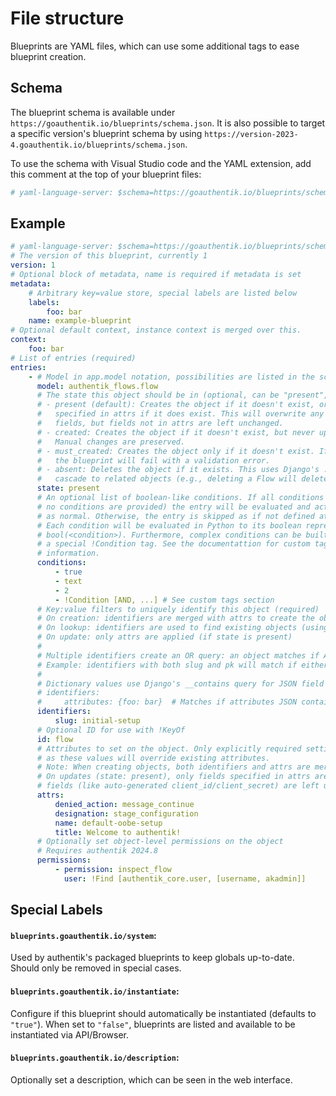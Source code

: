 # File structure

Blueprints are YAML files, which can use some additional tags to ease blueprint creation.

## Schema

The blueprint schema is available under `https://goauthentik.io/blueprints/schema.json`. It is also possible to target a specific version's blueprint schema by using `https://version-2023-4.goauthentik.io/blueprints/schema.json`.

To use the schema with Visual Studio code and the YAML extension, add this comment at the top of your blueprint files:

```yaml
# yaml-language-server: $schema=https://goauthentik.io/blueprints/schema.json
```

## Example

```yaml
# yaml-language-server: $schema=https://goauthentik.io/blueprints/schema.json
# The version of this blueprint, currently 1
version: 1
# Optional block of metadata, name is required if metadata is set
metadata:
    # Arbitrary key=value store, special labels are listed below
    labels:
        foo: bar
    name: example-blueprint
# Optional default context, instance context is merged over this.
context:
    foo: bar
# List of entries (required)
entries:
    - # Model in app.model notation, possibilities are listed in the schema (required)
      model: authentik_flows.flow
      # The state this object should be in (optional, can be "present", "created", "must_created", or "absent")
      # - present (default): Creates the object if it doesn't exist, or updates the fields
      #   specified in attrs if it does exist. This will overwrite any manual changes to those
      #   fields, but fields not in attrs are left unchanged.
      # - created: Creates the object if it doesn't exist, but never updates it afterward.
      #   Manual changes are preserved.
      # - must_created: Creates the object only if it doesn't exist. If the object already exists,
      #   the blueprint will fail with a validation error.
      # - absent: Deletes the object if it exists. This uses Django's .delete() which may
      #   cascade to related objects (e.g., deleting a Flow will delete its FlowStageBindings).
      state: present
      # An optional list of boolean-like conditions. If all conditions match (or
      # no conditions are provided) the entry will be evaluated and acted upon
      # as normal. Otherwise, the entry is skipped as if not defined at all.
      # Each condition will be evaluated in Python to its boolean representation
      # bool(<condition>). Furthermore, complex conditions can be built using
      # a special !Condition tag. See the documentattion for custom tags for more
      # information.
      conditions:
          - true
          - text
          - 2
          - !Condition [AND, ...] # See custom tags section
      # Key:value filters to uniquely identify this object (required)
      # On creation: identifiers are merged with attrs to create the object
      # On lookup: identifiers are used to find existing objects (using OR logic - see below)
      # On update: only attrs are applied (if state is present)
      #
      # Multiple identifiers create an OR query: an object matches if ANY identifier matches.
      # Example: identifiers with both slug and pk will match if either the slug OR pk matches.
      #
      # Dictionary values use Django's __contains query for JSON field matching:
      # identifiers:
      #     attributes: {foo: bar}  # Matches if attributes JSON contains {"foo": "bar"}
      identifiers:
          slug: initial-setup
      # Optional ID for use with !KeyOf
      id: flow
      # Attributes to set on the object. Only explicitly required settings should be stated
      # as these values will override existing attributes.
      # Note: When creating objects, both identifiers and attrs are merged together.
      # On updates (state: present), only fields specified in attrs are modified - other
      # fields (like auto-generated client_id/client_secret) are left unchanged.
      attrs:
          denied_action: message_continue
          designation: stage_configuration
          name: default-oobe-setup
          title: Welcome to authentik!
      # Optionally set object-level permissions on the object
      # Requires authentik 2024.8
      permissions:
          - permission: inspect_flow
            user: !Find [authentik_core.user, [username, akadmin]]
```

## Special Labels

#### `blueprints.goauthentik.io/system`:

Used by authentik's packaged blueprints to keep globals up-to-date. Should only be removed in special cases.

#### `blueprints.goauthentik.io/instantiate`:

Configure if this blueprint should automatically be instantiated (defaults to `"true"`). When set to `"false"`, blueprints are listed and available to be instantiated via API/Browser.

#### `blueprints.goauthentik.io/description`:

Optionally set a description, which can be seen in the web interface.
